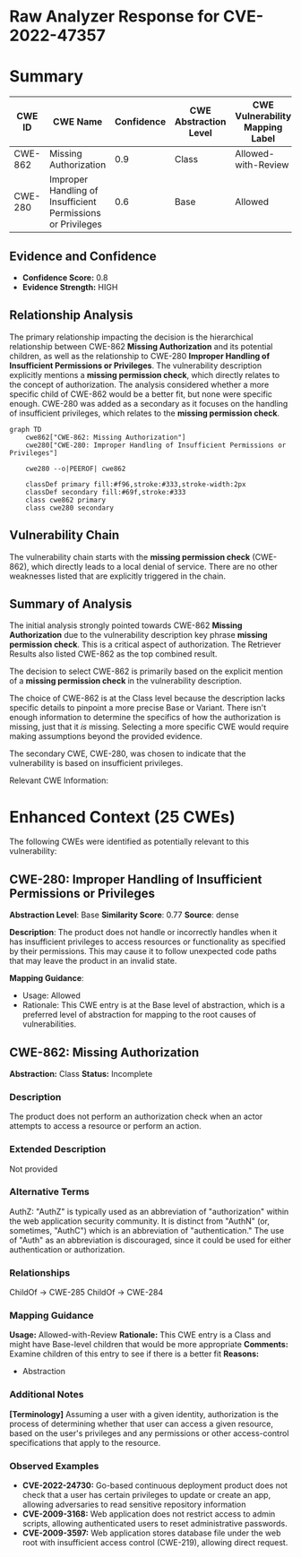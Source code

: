# Raw Analyzer Response for CVE-2022-47357

# Summary
| CWE ID  | CWE Name                     | Confidence | CWE Abstraction Level | CWE Vulnerability Mapping Label | CWE-Vulnerability Mapping Notes |
|---------|------------------------------|------------|-----------------------|---------------------------------|-----------------------------------|
| CWE-862 | Missing Authorization        | 0.9        | Class                 | Allowed-with-Review             | Primary CWE                      |
| CWE-280 | Improper Handling of Insufficient Permissions or Privileges | 0.6        | Base                  | Allowed             | Secondary CWE              |

## Evidence and Confidence

*   **Confidence Score:** 0.8
*   **Evidence Strength:** HIGH

## Relationship Analysis
The primary relationship impacting the decision is the hierarchical relationship between CWE-862 **Missing Authorization** and its potential children, as well as the relationship to CWE-280 **Improper Handling of Insufficient Permissions or Privileges**. The vulnerability description explicitly mentions a **missing permission check**, which directly relates to the concept of authorization. The analysis considered whether a more specific child of CWE-862 would be a better fit, but none were specific enough. CWE-280 was added as a secondary as it focuses on the handling of insufficient privileges, which relates to the **missing permission check**.

```mermaid
graph TD
    cwe862["CWE-862: Missing Authorization"]
    cwe280["CWE-280: Improper Handling of Insufficient Permissions or Privileges"]

    cwe280 --o|PEEROF| cwe862

    classDef primary fill:#f96,stroke:#333,stroke-width:2px
    classDef secondary fill:#69f,stroke:#333
    class cwe862 primary
    class cwe280 secondary
```

## Vulnerability Chain
The vulnerability chain starts with the **missing permission check** (CWE-862), which directly leads to a local denial of service. There are no other weaknesses listed that are explicitly triggered in the chain.

## Summary of Analysis
The initial analysis strongly pointed towards CWE-862 **Missing Authorization** due to the vulnerability description key phrase **missing permission check**. This is a critical aspect of authorization. The Retriever Results also listed CWE-862 as the top combined result.

The decision to select CWE-862 is primarily based on the explicit mention of a **missing permission check** in the vulnerability description.

The choice of CWE-862 is at the Class level because the description lacks specific details to pinpoint a more precise Base or Variant. There isn't enough information to determine the specifics of how the authorization is missing, just that it *is* missing. Selecting a more specific CWE would require making assumptions beyond the provided evidence.

The secondary CWE, CWE-280, was chosen to indicate that the vulnerability is based on insufficient privileges.

Relevant CWE Information:

# Enhanced Context (25 CWEs)
The following CWEs were identified as potentially relevant to this vulnerability:

## CWE-280: Improper Handling of Insufficient Permissions or Privileges
**Abstraction Level**: Base
**Similarity Score**: 0.77
**Source**: dense

**Description**:
The product does not handle or incorrectly handles when it has insufficient privileges to access resources or functionality as specified by their permissions. This may cause it to follow unexpected code paths that may leave the product in an invalid state.

**Mapping Guidance**:
- Usage: Allowed
- Rationale: This CWE entry is at the Base level of abstraction, which is a preferred level of abstraction for mapping to the root causes of vulnerabilities.

## CWE-862: Missing Authorization
**Abstraction:** Class
**Status:** Incomplete

### Description
The product does not perform an authorization check when an actor attempts to access a resource or perform an action.

### Extended Description
Not provided

### Alternative Terms
AuthZ: "AuthZ" is typically used as an abbreviation of "authorization" within the web application security community. It is distinct from "AuthN" (or, sometimes, "AuthC") which is an abbreviation of "authentication." The use of "Auth" as an abbreviation is discouraged, since it could be used for either authentication or authorization.

### Relationships
ChildOf -> CWE-285
ChildOf -> CWE-284

### Mapping Guidance
**Usage:** Allowed-with-Review
**Rationale:** This CWE entry is a Class and might have Base-level children that would be more appropriate
**Comments:** Examine children of this entry to see if there is a better fit
**Reasons:**
- Abstraction

### Additional Notes
**[Terminology]** Assuming a user with a given identity, authorization is the process of determining whether that user can access a given resource, based on the user's privileges and any permissions or other access-control specifications that apply to the resource.
### Observed Examples
- **CVE-2022-24730:** Go-based continuous deployment product does not check that a user has certain privileges to update or create an app, allowing adversaries to read sensitive repository information
- **CVE-2009-3168:** Web application does not restrict access to admin scripts, allowing authenticated users to reset administrative passwords.
- **CVE-2009-3597:** Web application stores database file under the web root with insufficient access control (CWE-219), allowing direct request.